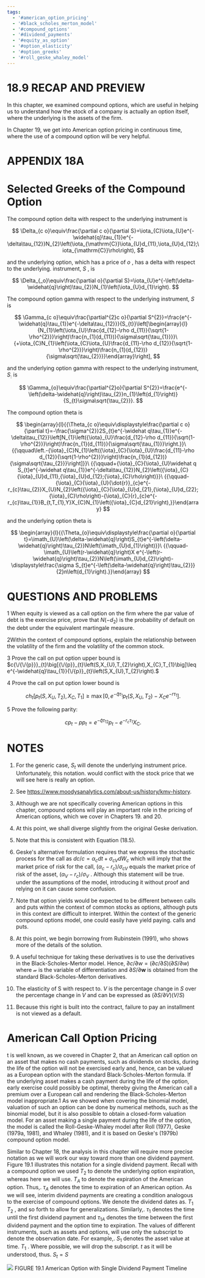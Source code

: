 ```yaml
---
tags:
  - '#american_option_pricing'
  - '#black_scholes_merton_model'
  - '#compound_options'
  - '#dividend_payments'
  - '#equity_as_option'
  - '#option_elasticity'
  - '#option_greeks'
  - '#roll_geske_whaley_model'
---
```

# 18.9 RECAP AND PREVIEW

In this chapter, we examined compound options, which are useful in helping us to understand how the stock of a company is actually an option itself, where the underlying is the assets of the firm.

In Chapter 19, we get into American option pricing in continuous time, where the use of a compound option will be very helpful.

# APPENDIX 18A

# Selected Greeks of the Compound Option

The compound option delta with respect to the underlying instrument is

$$
\Delta_{c o}\equiv\frac{\partial c o}{\partial S}=\iota_{C}\iota_{U}e^{-\widehat{q}\tau_{1}}e^{-\delta\tau_{12}}N_{2}\left(\iota_{\mathrm{C}}\iota_{U}d_{11},\iota_{U}d_{12};\iota_{\mathrm{C}}\rho\right),
$$

and the underlying option, which has a price of $o$ , has a delta with respect to the underlying. instrument, $S$ , is

$$
\Delta_{_o}\equiv\frac{\partial o}{\partial S}=\iota_{U}e^{-\left(\delta-\widehat{q}\right)\tau_{2}}N_{1}\left(\iota_{U}d_{1}\right).
$$

The compound option gamma with respect to the underlying instrument, $S$ is

$$
\Gamma_{c o}\equiv\frac{\partial^{2}c o}{\partial S^{2}}=\frac{e^{-\widehat{q}\tau_{1}}e^{-\delta\tau_{12}}}{S_{t}}\left[\begin{array}{l}{N_{1}\left(\iota_{U}\frac{d_{12}-\rho d_{11}}{\sqrt{1-\rho^{2}}}\right)\frac{n_{1}(d_{11})}{\sigma\sqrt{\tau_{1}}}}\ {+\iota_{C}N_{1}\left(\iota_{C}\iota_{U}\frac{d_{11}-\rho d_{12}}{\sqrt{1-\rho^{2}}}\right)\frac{n_{1}(d_{12})}{\sigma\sqrt{\tau_{2}}}}\end{array}\right],
$$

and the underlying option gamma with respect to the underlying instrument, $S_{:}$ is

$$
\Gamma_{o}\equiv\frac{\partial^{2}o}{\partial S^{2}}=\frac{e^{-\left(\delta-\widehat{q}\right)\tau_{2}}n_{1}\left(d_{1}\right)}{S_{t}\sigma\sqrt{\tau_{2}}}.
$$

The compound option theta is

$$
\begin{array}{l}{{\Theta_{c o}\equiv\displaystyle\frac{\partial c o}{\partial t}=-\frac{\sigma^{2}}2S_{t}e^{-\widehat q\tau_{1}}e^{-\delta\tau_{12}}\left[N_{1}\left({\iota}_{U}\frac{d_{12}-\rho d_{11}}{\sqrt{1-\rho^{2}}}\right)\frac{n_{1}(d_{11})}{\sigma\sqrt{\tau_{1}}}\right.}}\ {{\qquad\left.-{\iota}_{C}N_{1}\left({\iota}_{C}{\iota}_{U}\frac{d_{11}-\rho d_{12}}{\sqrt{1-\rho^{2}}}\right)\frac{n_{1}(d_{12})}{\sigma\sqrt{\tau_{2}}}\right]}}\ {{\qquad+{\iota}_{C}{\iota}_{U}\widehat q S_{t}e^{-\widehat q\tau_{1}}e^{-\delta\tau_{12}}N_{2}\left({\iota}_{C}{\iota}_{U}d_{11},{\iota}_{U}d_{12};{\iota}_{C}\rho\right)}}\ {{\qquad-{\iota}_{C}{\iota}_{U}{\dot{r}}_{c}e^{-r_{c}\tau_{2}}X_{U}N_{2}\left({\iota}_{C}{\iota}_{U}d_{21},{\iota}_{U}d_{22};{\iota}_{C}\rho\right)-{\iota}_{C}{r}_{c}e^{-r_{c}\tau_{1}}B_{t,T_{1},Y}X_{C}N_{1}\left({\iota}_{C}d_{21}\right),}}\end{array}
$$

and the underlying option theta is

$$
\begin{array}{l}{{\Theta_{o}\equiv\displaystyle\frac{\partial o}{\partial t}=\imath_{U}\left(\delta-\widehat{q}\right)S_{t}e^{-\left(\delta-\widehat{q}\right)\tau_{2}}N\left(\imath_{U}d_{1}\right)}}\ {{\qquad-\imath_{U}\left(r-\widehat{q}\right)X e^{-\left(r-\widehat{q}\right)\tau_{2}}N\left(\imath_{U}d_{2}\right)-\displaystyle\frac{\sigma S_{t}e^{-\left(\delta-\widehat{q}\right)\tau_{2}}}{2}n\left(d_{1}\right).}}\end{array}
$$

# QUESTIONS AND PROBLEMS

1 When equity is viewed as a call option on the firm where the par value of debt is the exercise price, prove that $N\left(-d_{2}\right)$ is the probability of default on the debt under the equivalent martingale measure.

2Within the context of compound options, explain the relationship between the volatility of the firm and the volatility of the common stock.

3  Prove the call on put option upper bound is $c{\/{\/{p}}}_{t}\big[{\/{p}}_{t}\left(S,X_{U},T_{2}\right),X_{C},T_{1}\big]\leq e^{-\widehat{q}\tau_{1}}{\/{p}}_{t}\left(S,X_{U},T_{2}\right).$

4 Prove the call on put option lower bound is

$$
c h_{t}\left[p_{t}\left(S,X_{U},T_{2}\right),X_{C},T_{1}\right]\geq\operatorname*{max}\left[0,e^{-\widehat{q}\tau_{1}}p_{t}\left(S,X_{U},T_{2}\right)-X_{C}e^{-r\tau_{1}}\right].
$$

5  Prove the following parity:

$$
c{p}_{t}-p{p}_{t}=e^{-\hat{q}\tau_{12}}p_{t}-e^{-r_{c}\tau_{1}}X_{\mathrm{C}}.
$$

# NOTES

1. For the generic case, $S_{t}$ will denote the underlying instrument price. Unfortunately, this notation. would conflict with the stock price that we will see here is really an option.
2. See https://www.moodysanalytics.com/about-us/history/kmv-history.
3. Although we are not specifically covering American options in this chapter, compound options will play an important role in the pricing of American options, which we cover in Chapters 19. and 20.
4. At this point, we shall diverge slightly from the original Geske derivation.

5. Note that this is consistent with Equation (18.5).

6. Geske's alternative formulation requires that we express the stochastic process for the call as $d c/c=\alpha_{c}d t+\sigma_{c V}d W_{c}$ which will imply that the market price of risk for the call, $\left(\alpha_{c}-r_{c}\right)/\sigma_{c V}$ equals the market price of risk of the asset, $\left(\alpha_{V}-r_{c}\right)/\sigma_{V}$ . Although this statement will be true. under the assumptions of the model, introducing it without proof and relying on it can cause some confusion.
7. Note that option yields would be expected to be different between calls and puts within the context of common stocks as options, although puts in this context are difficult to interpret. Within the context of the generic compound options model, one could easily have yield paying. calls and puts.
8. At this point, we begin borrowing from Rubinstein (1991), who shows more of the details of the solution.
9. A useful technique for taking these derivatives is to use the derivatives in the Black-Scholes-Mertor model. Hence, $\partial c/\partial w=(\partial c/\partial S)(\partial S/\partial w)$ where $\boldsymbol{\mathscr{w}}$ is the variable of differentiation and $\partial S/\partial\boldsymbol{\boldsymbol{w}}$ is obtained from the standard Black-Scholes-Merton derivatives.
10. The elasticity of S with respect to. $V$ is the percentage change in $S$ over the percentage change in $V$ and can be expressed as $(\partial S/\partial V)(V/S)$
11. Because this right is built into the contract, failure to pay an installment is not viewed as a default.

# American Call Option Pricing

t is well known, as we covered in Chapter 2, that an American call option on an asset that makes no cash payments, such as dividends on stocks, during the life of the option will not be exercised early and, hence, can be valued as a European option with the standard Black-Scholes-Merton formula. If the underlying asset makes a cash payment during the life of the option, early exercise could possibly be optimal, thereby giving the American call a premium over a European call and rendering the Black-Scholes-Merton model inappropriate.1 As we showed when covering the binomial model, valuation of such an option can be done by numerical methods, such as the binomial model, but it is also possible to obtain a closed-form valuation model. For an asset making a single payment during the life of the option, the model is called the Roll-Geske-Whaley model after Roll (1977), Geske (1979a, 1981), and Whaley (1981), and it is based on Geske's (1979b) compound option model.

Similar to Chapter 18, the analysis in this chapter will require more precise notation as we will work our way toward more than one dividend payment. Figure 19.1 illustrates this notation for a single dividend payment. Recall with a compound option we used $T_{2}$ to denote the underlying option expiration, whereas here we will use. $T_{A}$ to denote the expiration of the American option. Thus,. $\tau_{A}$ denotes the time to expiration of an American option. As we will see, interim dividend payments are creating a condition analogous to the exercise of compound options. We denote the dividend dates as. $T_{1}$ $T_{2}$ , and so forth to allow for generalizations. Similarly,. $\tau_{1}$ denotes the time until the first dividend payment and $\tau_{1A}$ denotes the time between the first dividend payment and the option time to expiration. The values of different instruments, such as assets and options, will use only the subscript to denote the observation date. For example,. $S_{1}$ denotes the asset value at time. $T_{1}$ . Where possible, we will drop the subscript. $t$ as it will be understood, thus. $S_{t}=S$

![](images/575471ff4f91bf970e489f3745016ca154ad0dd4f371bd9a26281d39402bfcd5.jpg)
FIGURE 19.1 American Option with Single Dividend Payment Timeline

